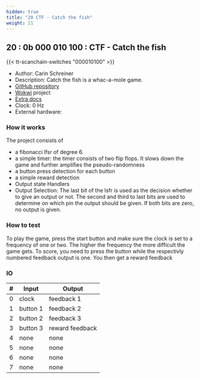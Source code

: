 ```yaml
---
hidden: true
title: "20 CTF - Catch the fish"
weight: 21
---
```


## 20 : 0b 000 010 100 : CTF - Catch the fish

{{< tt-scanchain-switches "000010100" >}}

* Author: Carin Schreiner
* Description: Catch the fish is a whac-a-mole game.
* [GitHub repository](https://github.com/SchreinerCarin/tt03-ctf)
* [Wokwi](https://wokwi.com/projects/360014965627378689) project
* [Extra docs]()
* Clock: 0 Hz
* External hardware: 



### How it works

The project consists of 
* a fibonacci lfsr of degree 6. 
* a simple timer: the timer consists of two flip flops. It slows down the game and further amplifies the pseudo-randomness
* a button press detection for each button
* a simple reward detection
* Output state Handlers
* Output Selection: The last bit of the lsfr is used as the decision whether to give an output or not. The second and third to last bits are used to determine on which pin the output should be given. If both bits are zero, no output is given.


### How to test

To play the game, press the start button and make sure the clock is set to a frequency of one or two. The higher the frequency the more difficult the game gets.
To score, you need to press the button while the respectivly numbered feedback output is one. You then get a reward feedback


### IO

| # | Input        | Output       |
|---|--------------|--------------|
| 0 | clock  | feedback 1 |
| 1 | button 1  | feedback 2 |
| 2 | button 2  | feedback 3 |
| 3 | button 3  | reward feedback |
| 4 | none  | none |
| 5 | none  | none |
| 6 | none  | none |
| 7 | none  | none |

